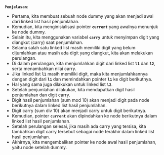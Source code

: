 **`Penjelasan`**:
​
* Pertama, kita membuat sebuah node dummy yang akan menjadi awal dari linked list hasil penjumlahan.
* Kemudian, kita menginisialisasi pointer **`current`** yang awalnya menunjuk ke node dummy.
* Selain itu, kita menggunakan variabel **`carry`** untuk menyimpan digit yang diangkut (carry) saat penjumlahan.
* Selama salah satu linked list masih memiliki digit yang belum dijumlahkan atau masih ada digit yang diangkut, kita akan melakukan perulangan.
* Di dalam perulangan, kita menjumlahkan digit dari linked list **`l1`** dan **`l2`**, serta menambahkan nilai carry.
* Jika linked list **`l1`** masih memiliki digit, maka kita menjumlahkannya dengan digit dari **`l1`** dan memindahkan pointer **`l1`** ke digit berikutnya.
* Hal yang sama juga dilakukan untuk linked list **`l2`**.
* Setelah penjumlahan dilakukan, kita mendapatkan digit hasil penjumlahan dan digit carry.
* Digit hasil penjumlahan (sum mod 10) akan menjadi digit pada node berikutnya dalam linked list hasil penjumlahan.
* Digit carry (sum div 10) akan menjadi carry untuk digit berikutnya.
* Kemudian, pointer **`current`** akan dipindahkan ke node berikutnya dalam linked list hasil penjumlahan.
* Setelah perulangan selesai, jika masih ada carry yang tersisa, kita tambahkan digit carry tersebut sebagai node terakhir dalam linked list hasil penjumlahan.
* Akhirnya, kita mengembalikan pointer ke node awal hasil penjumlahan, yaitu node setelah dummy.
